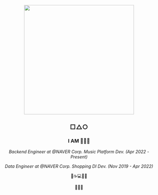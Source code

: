 
<div align="center">

<img  width=360 src="https://user-images.githubusercontent.com/26691216/101171489-31db3f80-3683-11eb-99e1-c53fbb95fac0.jpg"/>


## □△○

### I AM 👩🏻‍💻

*Backend Engineer at @NAVER Corp. Music Platform Dev.*
*(Apr 2022 - Present)*


*Data Engineer at @NAVER Corp. Shopping DI Dev.*
*(Nov 2019 - Apr 2022)*

🌙☕️💻🐢📒

🖤🍺🎨

</div>

<!--
**minSW/minSW** is a ✨ _special_ ✨ repository because its `README.md` (this file) appears on your GitHub profile.

Here are some ideas to get you started:

- 🔭 I’m currently working on ...
- 🌱 I’m currently learning ...
- 👯 I’m looking to collaborate on ...
- 🤔 I’m looking for help with ...
- 💬 Ask me about ...
- 📫 How to reach me: ...
- 😄 Pronouns: ...
- ⚡ Fun fact: ...
-->
